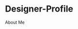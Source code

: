 # Designer-Profile
About Me
<link href="https://github.com/ronaldwright71/Designer-Profile/blob/main/1604064505389.jpg">
